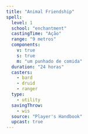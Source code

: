 ```yaml
---
title: "Animal Friendship"
spell:
  level: 1
  school: "enchantment"
  castingTime: "Ação"
  range: "9 metros"
  components:
    v: true
    s: true
    m: "um punhado de comida"
  duration: "24 horas"
  casters:
    - bard
    - druid
    - ranger
  type:
    - utility
  savingThrow:
    - wis
  source: "Player's Handbook"
  upcast: true
---
```

